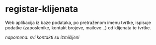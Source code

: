 # registar-klijenata
Web aplikacija iz baze podataka, po pretraženom imenu tvrtke, ispisuje podatke (zaposlenike, kontakt brojeve, mailove...) od klijenata te tvrtke.

*napomena: svi kontakti su izmišljeni*
